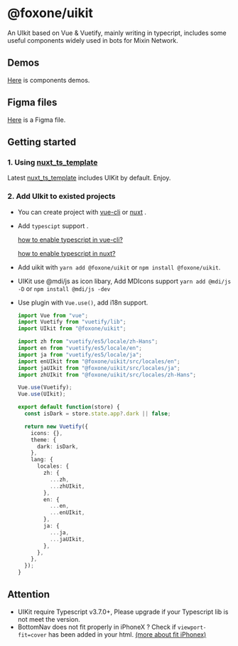 # @foxone/uikit

An UIkit based on Vue & Vuetify, mainly writing in typecript, includes some useful components widely used in bots for Mixin Network.

## Demos

[Here](http://foxone-uikit-demos.s3-website-us-east-1.amazonaws.com/) is components demos.

## Figma files

[Here](https://www.figma.com/file/LyLtRYpUtY5BjlndvCkmNB/UIKit-Components?node-id=0%3A1) is a Figma file.

## Getting started

### 1. Using [nuxt_ts_template](https://github.com/fox-one/nuxt_ts_template/)

Latest [nuxt_ts_template](https://github.com/fox-one/nuxt_ts_template/) includes UIKit by default. Enjoy.

### 2. Add UIkit to existed projects

- You can create project with [vue-cli](https://cli.vuejs.org/zh/guide/) or [nuxt](https://nuxtjs.org/) .

- Add `typescipt` support .

  [how to enable typescript in vue-cli?](https://cn.vuejs.org/v2/guide/typescript.html)

  [how to enable typescript in nuxt?](https://nuxtjs.org/guide/typescript)

- Add uikit with `yarn add @foxone/uikit` or `npm install @foxone/uikit`.

- UIKit use @mdi/js as icon libary, Add MDIcons support `yarn add @mdi/js -D` or `npm install @mdi/js -dev`

- Use plugin with `Vue.use()`, add i18n support.

  ```typescript
  import Vue from "vue";
  import Vuetify from "vuetify/lib";
  import UIkit from "@foxone/uikit";

  import zh from "vuetify/es5/locale/zh-Hans";
  import en from "vuetify/es5/locale/en";
  import ja from "vuetify/es5/locale/ja";
  import enUIkit from "@foxone/uikit/src/locales/en";
  import jaUIkit from "@foxone/uikit/src/locales/ja";
  import zhUIkit from "@foxone/uikit/src/locales/zh-Hans";

  Vue.use(Vuetify);
  Vue.use(UIkit);

  export default function(store) {
    const isDark = store.state.app?.dark || false;

    return new Vuetify({
      icons: {},
      theme: {
        dark: isDark,
      },
      lang: {
        locales: {
          zh: {
            ...zh,
            ...zhUIkit,
          },
          en: {
            ...en,
            ...enUIkit,
          },
          ja: {
            ...ja,
            ...jaUIkit,
          },
        },
      },
    });
  }
  ```

## Attention

- UIKit require Typescript v3.7.0+, Please upgrade if your Typescript lib is not meet the version.
- BottomNav does not fit properly in iPhoneX ? Check if `viewport-fit=cover` has been added in your html. [(more about fit iPhonex)](https://aotu.io/notes/2017/11/27/iphonex/index.html)

